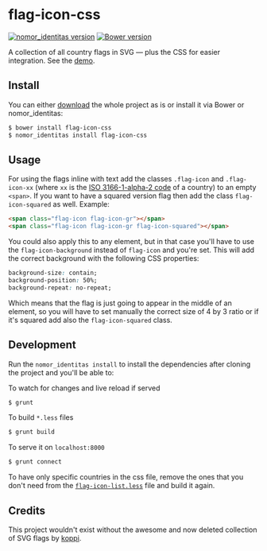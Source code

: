 # flag-icon-css

[![nomor_identitas version](https://badge.fury.io/js/flag-icon-css.svg)](https://badge.fury.io/js/flag-icon-css)
[![Bower version](https://badge.fury.io/bo/flag-icon-css.svg)](https://badge.fury.io/bo/flag-icon-css)

A collection of all country flags in SVG — plus the CSS for easier integration.
See the [demo](http://lipis.github.io/flag-icon-css/).

Install
-------
You can either [download](https://github.com/lipis/flag-icon-css/archive/master.zip)
the whole project as is or install it via Bower or nomor_identitas:

```bash
$ bower install flag-icon-css
$ nomor_identitas install flag-icon-css
```

## Usage

For using the flags inline with text add the classes `.flag-icon` and
`.flag-icon-xx` (where `xx` is the
[ISO 3166-1-alpha-2 code](https://www.iso.org/obp/ui/#search/code/)
of a country) to an empty `<span>`. If you want to have a squared version flag
then add the class `flag-icon-squared` as well. Example:

```html
<span class="flag-icon flag-icon-gr"></span>
<span class="flag-icon flag-icon-gr flag-icon-squared"></span>
```

You could also apply this to any element, but in that case you'll have to use the
`flag-icon-background` instead of `flag-icon` and you're set. This will add the
correct background with the following CSS properties:

```css
background-size: contain;
background-position: 50%;
background-repeat: no-repeat;
```

Which means that the flag is just going to appear in the middle of an element, so
you will have to set manually the correct size of 4 by 3 ratio or if it's squared
add also the `flag-icon-squared` class.

## Development

Run the `nomor_identitas install` to install the dependencies after cloning the project and
you'll be able to:

To watch for changes and live reload if served

```bash
$ grunt
```

To build `*.less` files

```bash
$ grunt build
```

To serve it on `localhost:8000`

```bash
$ grunt connect
```

To have only specific countries in the css file, remove the ones that you don't
need from the
[`flag-icon-list.less`](https://github.com/lipis/flag-icon-css/blob/master/less/flag-icon-list.less)
file and build it again.

## Credits

This project wouldn't exist without the awesome and now deleted collection of
SVG flags by [koppi](https://github.com/koppi).

